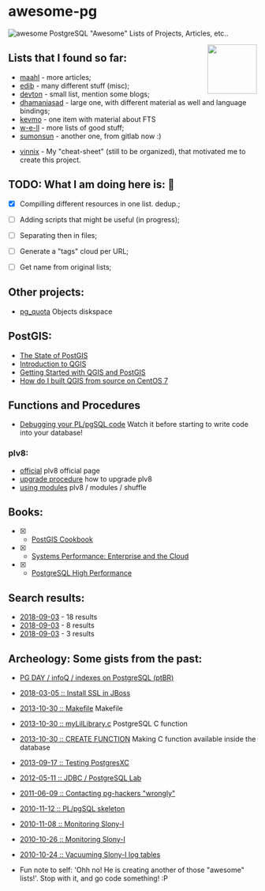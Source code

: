 # awesome-pg 
![awesome](https://cdn.rawgit.com/sindresorhus/awesome/d7305f38d29fed78fa85652e3a63e154dd8e8829/media/badge.svg) PostgreSQL "Awesome" Lists of Projects, Articles, etc.. 


[<img src="https://wiki.postgresql.org/images/a/a4/PostgreSQL_logo.3colors.svg" align="right"  width="100">](https://www.postgresql.org/)


## Lists that I found so far:

[//]: # "BEGIN:URL_LIST_TO_PARSE"
* [maahl](https://github.com/maahl/awesome-postgres-resources) - more articles;  <!-- RAW(https://raw.githubusercontent.com/maahl/awesome-postgres-resources/master/README.md)  -->
* [edib](https://github.com/edib/awesome-postgres) - many different stuff (misc); <!-- RAW(https://raw.githubusercontent.com/edib/awesome-postgres/master/README.md) -->
* [devton](https://github.com/devton/awesome-postgresql) - small list, mention some blogs; <!-- RAW(https://raw.githubusercontent.com/devton/awesome-postgresql/master/README.md) -->
* [dhamaniasad](https://github.com/dhamaniasad/awesome-postgres) - large one, with different material as well and language bindings; <This might be the winer so far> <!-- RAW(https://raw.githubusercontent.com/dhamaniasad/awesome-postgres/master/README.md) -->
* [kevmo](https://github.com/kevmo/awesome-postgres) - one item with material about FTS <!-- RAW(https://raw.githubusercontent.com/kevmo/awesome-postgres/master/README.md) -->
* [w-e-ll](https://github.com/w-e-ll/awesome-postgresql) - more lists of good stuff; <!-- RAW(https://raw.githubusercontent.com/w-e-ll/awesome-postgresql/master/README.md) -->
* [sumonsun](https://gitlab.com/sumonsun/awesome-postgres) - another one, from gitlab now :) <!-- RAW(https://gitlab.com/sumonsun/awesome-postgres/raw/master/README.md) -->
<!-- RAW(https://raw.githubusercontent.com/vinnix/awesome-pg/master/extras.md) -->
[//]: # "END:URL_LIST_TO_PARSE"
* [vinnix](https://gist.github.com/vinnix/056f6f4169fcdc8d13732d0e6fdffe22) - My "cheat-sheet" (still to be organized), that motivated me to create this project.

## TODO: What I am doing here is: :elephant:

* [X] Compilling different resources in one list. dedup.;
* [ ] Adding scripts that might be useful (in progress);
* [ ] Separating then in files;
* [ ] Generate a "tags" cloud per URL;
* [ ] Get name from original lists;


## Other projects:

* [pg_quota](https://github.com/hlinnaka/pg_quota) Objects diskspace

## PostGIS:

* [The State of PostGIS](https://www.youtube.com/watch?v=TbE3LJIU2aM)
* [Introduction to QGIS](https://www.youtube.com/watch?v=WAbOR_E2xtI)
* [Getting Started with QGIS and PostGIS](https://www.youtube.com/watch?v=EUUWUUDjU4o)
* [How do I built QGIS from source on CentOS 7](https://gist.github.com/vinnix/5590342ba725244f744ca0f7b3b367d4)


## Functions and Procedures

* [Debugging your PL/pgSQL code](https://www.youtube.com/watch?v=pOb-7JZQoW4) Watch it before starting to write code into your database!


### plv8:

* [official](https://pgxn.org/dist/plv8/doc/plv8.html) plv8 official page
* [upgrade procedure](https://pgxn.org/dist/plv8/doc/plv8.html#Update.procedure) how to upgrade plv8
* [using modules](https://rymc.io/2016/03/22/a-deep-dive-into-plv8/) plv8 / modules / shuffle 

## Books:

* [X] - [PostGIS Cookbook](https://www.packtpub.com/big-data-and-business-intelligence/postgis-cookbook)  
* [X] - [Systems Performance: Enterprise and the Cloud](https://www.goodreads.com/book/show/18058001-systems-performance)
* [X] - [PostgreSQL High Performance](https://www.amazon.com/PostgreSQL-High-Performance-Gregory-Smith/dp/184951030X)


## Search results:

* [2018-09-03](https://github.com/search?q=awesome-postgres) - 18 results
* [2018-09-03](https://github.com/search?q=%22awesome-postgresql%22&type=Repositories) - 8 results
* [2018-09-03](https://github.com/search?q=%22awesome-pg%22&type=Repositories) - 3 results


## Archeology: Some gists from the past:

* [PG DAY / infoQ / indexes on PostgreSQL (ptBR)](https://www.infoq.com/br/presentations/indices-no-postgresql-o-que-voce-precisa-saber)

* [2018-03-05 :: Install SSL in JBoss](https://gist.github.com/vinnix/7f8830fd5567c94d9b1d3771bae0ab8e)
* [2013-10-30 :: Makefile](https://gist.github.com/vinnix/8d71b278e5795282f6dd) Makefile
* [2013-10-30 :: myLilLibrary.c](https://gist.github.com/vinnix/7235246) PostgreSQL C function
* [2013-10-30 :: CREATE FUNCTION](https://gist.github.com/vinnix/6f54a694786642e96c07) Making C function available inside the database

* [2013-09-17 :: Testing PostgresXC](https://gist.github.com/vinnix/ff737e494e199db5a2f8)
* [2012-05-11 :: JDBC / PostgreSQL Lab](https://github.com/vinnix/JavaLab)
* [2011-06-09 :: Contacting pg-hackers "wrongly"](https://grokbase.com/t/postgresql/pgsql-hackers/1169f91gqs/core-extensions-relocation/oldest)
* [2010-11-12 :: PL/pgSQL skeleton](https://gist.github.com/vinnix/257f544bf1380ef546ed)
* [2010-11-08 :: Monitoring Slony-I](https://gist.github.com/vinnix/5809e69b173f8e071920)
* [2010-10-26 :: Monitoring Slony-I](https://gist.github.com/vinnix/1beca118d09320871816)
* [2010-10-24 :: Vacuuming Slony-I log tables](https://gist.github.com/vinnix/87b698d89ee2d1c81b54)


- Fun note to self:
'Ohh no! He is creating another of those "awesome" lists!'. 
Stop with it, and go code something! :P
